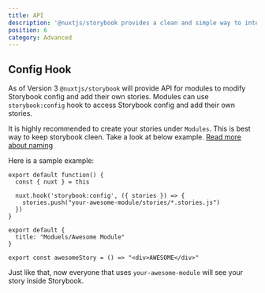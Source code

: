 ```yaml
---
title: API
description: '@nuxtjs/storybook provides a clean and simple way to integrate NuxtJS modules with Storybook.'
position: 6
category: Advanced
---
```


## Config Hook

As of Version 3 `@nuxtjs/storybook` will provide API for modules to modify Storybook config and add their own stories. Modules can use `storybook:config` hook to access Storybook config and add their own stories.

<alert type="info">
It is highly recommended to create your stories under <code>Modules</code>. This is best way to keep storybook cleen. Take a look at below example. <a href="https://storybook.js.org/docs/react/writing-stories/naming-components-and-hierarchy">Read more about naming</a>
</alert>

Here is a sample example:

<code-group>
  <code-block label="Module" active>

  ```js{}[your-awesome-module/index.js]
  export default function() {
    const { nuxt } = this

    nuxt.hook('storybook:config', ({ stories }) => {
      stories.push("your-awesome-module/stories/*.stories.js")
    })
  }
  ```

  </code-block>

  <code-block label="Story">

  ```js{}[your-awesome-module/stories/awesome.stories.js]
  export default {
    title: "Moduels/Awesome Module"
  }

  export const awesomeStory = () => "<div>AWESOME</div>"
  ```

  </code-block>
</code-group>

Just like that, now everyone that uses `your-awesome-module` will see your story inside Storybook.